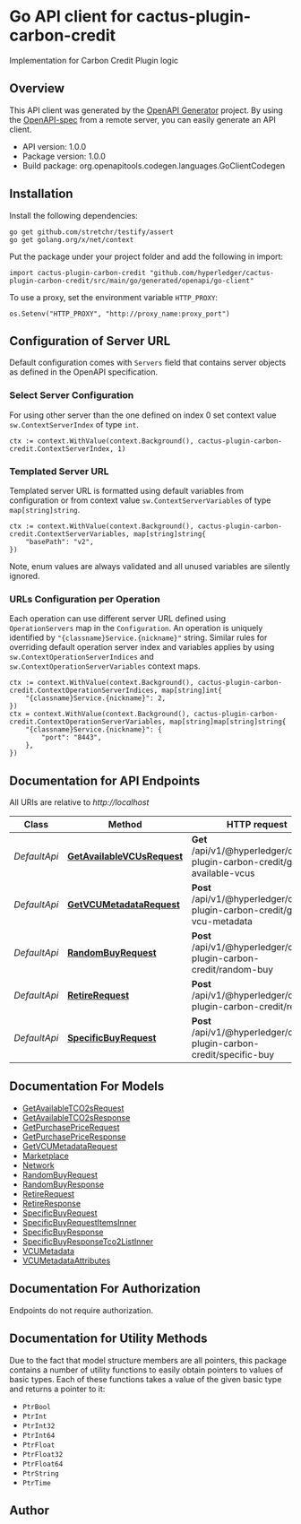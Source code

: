 # Go API client for cactus-plugin-carbon-credit

Implementation for Carbon Credit Plugin logic

## Overview
This API client was generated by the [OpenAPI Generator](https://openapi-generator.tech) project.  By using the [OpenAPI-spec](https://www.openapis.org/) from a remote server, you can easily generate an API client.

- API version: 1.0.0
- Package version: 1.0.0
- Build package: org.openapitools.codegen.languages.GoClientCodegen

## Installation

Install the following dependencies:

```shell
go get github.com/stretchr/testify/assert
go get golang.org/x/net/context
```

Put the package under your project folder and add the following in import:

```golang
import cactus-plugin-carbon-credit "github.com/hyperledger/cactus-plugin-carbon-credit/src/main/go/generated/openapi/go-client"
```

To use a proxy, set the environment variable `HTTP_PROXY`:

```golang
os.Setenv("HTTP_PROXY", "http://proxy_name:proxy_port")
```

## Configuration of Server URL

Default configuration comes with `Servers` field that contains server objects as defined in the OpenAPI specification.

### Select Server Configuration

For using other server than the one defined on index 0 set context value `sw.ContextServerIndex` of type `int`.

```golang
ctx := context.WithValue(context.Background(), cactus-plugin-carbon-credit.ContextServerIndex, 1)
```

### Templated Server URL

Templated server URL is formatted using default variables from configuration or from context value `sw.ContextServerVariables` of type `map[string]string`.

```golang
ctx := context.WithValue(context.Background(), cactus-plugin-carbon-credit.ContextServerVariables, map[string]string{
	"basePath": "v2",
})
```

Note, enum values are always validated and all unused variables are silently ignored.

### URLs Configuration per Operation

Each operation can use different server URL defined using `OperationServers` map in the `Configuration`.
An operation is uniquely identified by `"{classname}Service.{nickname}"` string.
Similar rules for overriding default operation server index and variables applies by using `sw.ContextOperationServerIndices` and `sw.ContextOperationServerVariables` context maps.

```golang
ctx := context.WithValue(context.Background(), cactus-plugin-carbon-credit.ContextOperationServerIndices, map[string]int{
	"{classname}Service.{nickname}": 2,
})
ctx = context.WithValue(context.Background(), cactus-plugin-carbon-credit.ContextOperationServerVariables, map[string]map[string]string{
	"{classname}Service.{nickname}": {
		"port": "8443",
	},
})
```

## Documentation for API Endpoints

All URIs are relative to *http://localhost*

Class | Method | HTTP request | Description
------------ | ------------- | ------------- | -------------
*DefaultApi* | [**GetAvailableVCUsRequest**](docs/DefaultApi.md#getavailablevcusrequest) | **Get** /api/v1/@hyperledger/cactus-plugin-carbon-credit/get-available-vcus | 
*DefaultApi* | [**GetVCUMetadataRequest**](docs/DefaultApi.md#getvcumetadatarequest) | **Post** /api/v1/@hyperledger/cactus-plugin-carbon-credit/get-vcu-metadata | 
*DefaultApi* | [**RandomBuyRequest**](docs/DefaultApi.md#randombuyrequest) | **Post** /api/v1/@hyperledger/cactus-plugin-carbon-credit/random-buy | 
*DefaultApi* | [**RetireRequest**](docs/DefaultApi.md#retirerequest) | **Post** /api/v1/@hyperledger/cactus-plugin-carbon-credit/retire | 
*DefaultApi* | [**SpecificBuyRequest**](docs/DefaultApi.md#specificbuyrequest) | **Post** /api/v1/@hyperledger/cactus-plugin-carbon-credit/specific-buy | 


## Documentation For Models

 - [GetAvailableTCO2sRequest](docs/GetAvailableTCO2sRequest.md)
 - [GetAvailableTCO2sResponse](docs/GetAvailableTCO2sResponse.md)
 - [GetPurchasePriceRequest](docs/GetPurchasePriceRequest.md)
 - [GetPurchasePriceResponse](docs/GetPurchasePriceResponse.md)
 - [GetVCUMetadataRequest](docs/GetVCUMetadataRequest.md)
 - [Marketplace](docs/Marketplace.md)
 - [Network](docs/Network.md)
 - [RandomBuyRequest](docs/RandomBuyRequest.md)
 - [RandomBuyResponse](docs/RandomBuyResponse.md)
 - [RetireRequest](docs/RetireRequest.md)
 - [RetireResponse](docs/RetireResponse.md)
 - [SpecificBuyRequest](docs/SpecificBuyRequest.md)
 - [SpecificBuyRequestItemsInner](docs/SpecificBuyRequestItemsInner.md)
 - [SpecificBuyResponse](docs/SpecificBuyResponse.md)
 - [SpecificBuyResponseTco2ListInner](docs/SpecificBuyResponseTco2ListInner.md)
 - [VCUMetadata](docs/VCUMetadata.md)
 - [VCUMetadataAttributes](docs/VCUMetadataAttributes.md)


## Documentation For Authorization

Endpoints do not require authorization.


## Documentation for Utility Methods

Due to the fact that model structure members are all pointers, this package contains
a number of utility functions to easily obtain pointers to values of basic types.
Each of these functions takes a value of the given basic type and returns a pointer to it:

* `PtrBool`
* `PtrInt`
* `PtrInt32`
* `PtrInt64`
* `PtrFloat`
* `PtrFloat32`
* `PtrFloat64`
* `PtrString`
* `PtrTime`

## Author



